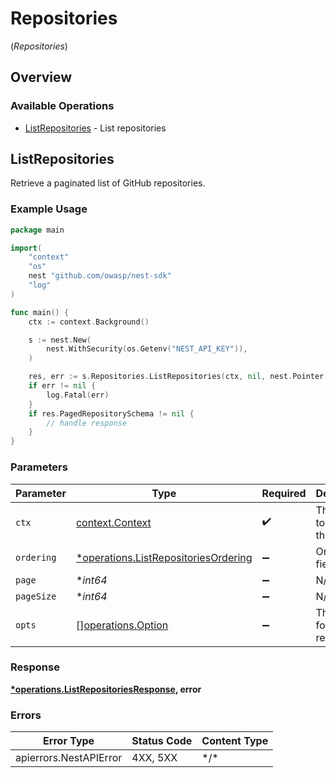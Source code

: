 # Repositories
(*Repositories*)

## Overview

### Available Operations

* [ListRepositories](#listrepositories) - List repositories

## ListRepositories

Retrieve a paginated list of GitHub repositories.

### Example Usage

<!-- UsageSnippet language="go" operationID="list_repositories" method="get" path="/api/v0/repositories/" -->
```go
package main

import(
	"context"
	"os"
	nest "github.com/owasp/nest-sdk"
	"log"
)

func main() {
    ctx := context.Background()

    s := nest.New(
        nest.WithSecurity(os.Getenv("NEST_API_KEY")),
    )

    res, err := s.Repositories.ListRepositories(ctx, nil, nest.Pointer[int64](1), nil)
    if err != nil {
        log.Fatal(err)
    }
    if res.PagedRepositorySchema != nil {
        // handle response
    }
}
```

### Parameters

| Parameter                                                                                   | Type                                                                                        | Required                                                                                    | Description                                                                                 |
| ------------------------------------------------------------------------------------------- | ------------------------------------------------------------------------------------------- | ------------------------------------------------------------------------------------------- | ------------------------------------------------------------------------------------------- |
| `ctx`                                                                                       | [context.Context](https://pkg.go.dev/context#Context)                                       | :heavy_check_mark:                                                                          | The context to use for the request.                                                         |
| `ordering`                                                                                  | [*operations.ListRepositoriesOrdering](../../models/operations/listrepositoriesordering.md) | :heavy_minus_sign:                                                                          | Ordering field                                                                              |
| `page`                                                                                      | **int64*                                                                                    | :heavy_minus_sign:                                                                          | N/A                                                                                         |
| `pageSize`                                                                                  | **int64*                                                                                    | :heavy_minus_sign:                                                                          | N/A                                                                                         |
| `opts`                                                                                      | [][operations.Option](../../models/operations/option.md)                                    | :heavy_minus_sign:                                                                          | The options for this request.                                                               |

### Response

**[*operations.ListRepositoriesResponse](../../models/operations/listrepositoriesresponse.md), error**

### Errors

| Error Type             | Status Code            | Content Type           |
| ---------------------- | ---------------------- | ---------------------- |
| apierrors.NestAPIError | 4XX, 5XX               | \*/\*                  |
